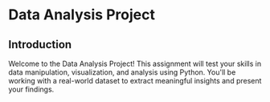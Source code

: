 # Data Analysis Project

## Introduction

Welcome to the Data Analysis Project! This assignment will test your skills in data manipulation, visualization, and analysis using Python. You'll be working with a real-world dataset to extract meaningful insights and present your findings.

